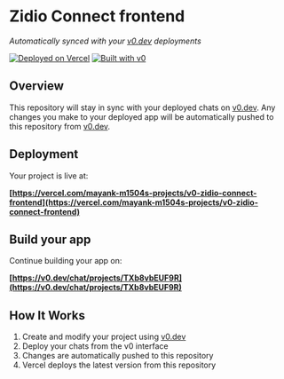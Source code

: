 # Zidio Connect frontend

*Automatically synced with your [v0.dev](https://v0.dev) deployments*

[![Deployed on Vercel](https://img.shields.io/badge/Deployed%20on-Vercel-black?style=for-the-badge&logo=vercel)](https://vercel.com/mayank-m1504s-projects/v0-zidio-connect-frontend)
[![Built with v0](https://img.shields.io/badge/Built%20with-v0.dev-black?style=for-the-badge)](https://v0.dev/chat/projects/TXb8vbEUF9R)

## Overview

This repository will stay in sync with your deployed chats on [v0.dev](https://v0.dev).
Any changes you make to your deployed app will be automatically pushed to this repository from [v0.dev](https://v0.dev).

## Deployment

Your project is live at:

**[https://vercel.com/mayank-m1504s-projects/v0-zidio-connect-frontend](https://vercel.com/mayank-m1504s-projects/v0-zidio-connect-frontend)**

## Build your app

Continue building your app on:

**[https://v0.dev/chat/projects/TXb8vbEUF9R](https://v0.dev/chat/projects/TXb8vbEUF9R)**

## How It Works

1. Create and modify your project using [v0.dev](https://v0.dev)
2. Deploy your chats from the v0 interface
3. Changes are automatically pushed to this repository
4. Vercel deploys the latest version from this repository
